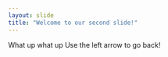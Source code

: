 ```yaml
---
layout: slide
title: "Welcome to our second slide!"
---
```

What up what up
Use the left arrow to go back!
